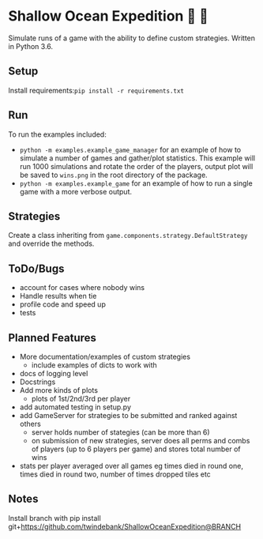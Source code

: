 # Shallow Ocean Expedition :ocean: :ship:

Simulate runs of a game with the ability to define custom strategies. 
Written in Python 3.6.

## Setup
Install requirements:`pip install -r requirements.txt`

## Run
To run the examples included: 
- `python -m examples.example_game_manager` for an example of 
how to simulate a number of games and gather/plot statistics. 
This example will run 1000 simulations and rotate the order of the players, output plot will be saved to `wins.png` in the root directory of the package.
- `python -m examples.example_game` for an example of how to 
run a single game with a more verbose output.

## Strategies
Create a class inheriting from `game.components.strategy.DefaultStrategy` and override the methods.


## ToDo/Bugs
- account for cases where nobody wins
- Handle results when tie
- profile code and speed up
- tests


## Planned Features
- More documentation/examples of custom strategies
    * include examples of dicts to work with
- docs of logging level
- Docstrings
- Add more kinds of plots
    * plots of 1st/2nd/3rd per player
- add automated testing in setup.py
- add GameServer for strategies to be submitted and ranked against others
    * server holds number of stategies (can be more than 6)
    * on submission of new strategies, server does all perms and combs of players (up to 6 players per game) and stores total number of wins
- stats per player averaged over all games eg times died in round one, times died in round two, number of times dropped tiles etc

## Notes
Install branch with pip install git+https://github.com/twindebank/ShallowOceanExpedition@BRANCH 

